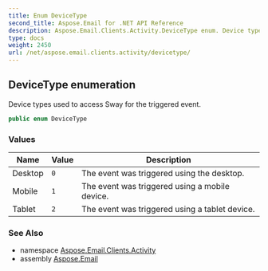 ```yaml
---
title: Enum DeviceType
second_title: Aspose.Email for .NET API Reference
description: Aspose.Email.Clients.Activity.DeviceType enum. Device types used to access Sway for the triggered event
type: docs
weight: 2450
url: /net/aspose.email.clients.activity/devicetype/
---
```

## DeviceType enumeration

Device types used to access Sway for the triggered event.

```csharp
public enum DeviceType
```

### Values

| Name | Value | Description |
| --- | --- | --- |
| Desktop | `0` | The event was triggered using the desktop. |
| Mobile | `1` | The event was triggered using a mobile device. |
| Tablet | `2` | The event was triggered using a tablet device. |

### See Also

* namespace [Aspose.Email.Clients.Activity](../../aspose.email.clients.activity/)
* assembly [Aspose.Email](../../)


